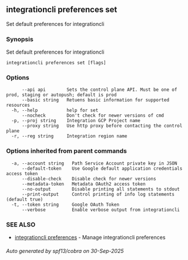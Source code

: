 ## integrationcli preferences set

Set default preferences for integrationcli

### Synopsis

Set default preferences for integrationcli

```
integrationcli preferences set [flags]
```

### Options

```
      --api api        Sets the control plane API. Must be one of prod, staging or autopush; default is prod
      --basic string   Retuens basic information for supported resources
  -h, --help           help for set
      --nocheck        Don't check for newer versions of cmd
  -p, --proj string    Integration GCP Project name
      --proxy string   Use http proxy before contacting the control plane
  -r, --reg string     Integration region name
```

### Options inherited from parent commands

```
  -a, --account string   Path Service Account private key in JSON
      --default-token    Use Google default application credentials access token
      --disable-check    Disable check for newer versions
      --metadata-token   Metadata OAuth2 access token
      --no-output        Disable printing all statements to stdout
      --print-output     Control printing of info log statements (default true)
  -t, --token string     Google OAuth Token
      --verbose          Enable verbose output from integrationcli
```

### SEE ALSO

* [integrationcli preferences](integrationcli_preferences.md)	 - Manage integrationcli preferences

###### Auto generated by spf13/cobra on 30-Sep-2025
